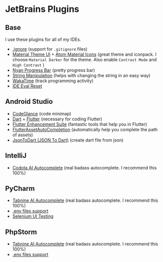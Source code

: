 # JetBrains Plugins

## Base

I use these plugins for all of my IDEs.

- [.ignore](https://plugins.jetbrains.com/plugin/7495--ignore) (support for `.gitignore` files)
- [Material Theme UI](https://plugins.jetbrains.com/plugin/8006-material-theme-ui) + [Atom Material Icons](https://plugins.jetbrains.com/plugin/10044-atom-material-icons) (great theme and iconpack. I choose `Material Darker` for the theme. Also enable  `Contrast Mode` and `High Contrast` )
- [Nyan Progress Bar](https://plugins.jetbrains.com/plugin/8575-nyan-progress-bar) (pretty progress bar)
- [String Manipulation](https://plugins.jetbrains.com/plugin/2162-string-manipulation) (helps with changing the string in an easy way)
- [WakaTime](https://plugins.jetbrains.com/plugin/7425-wakatime) (track programming activity)
- [IDE Eval Reset](https://zhile.io/2020/11/18/jetbrains-eval-reset.html)

## Android Studio

- [CodeGlance](https://plugins.jetbrains.com/plugin/7275-codeglance) (code minimap)
- [Dart](https://plugins.jetbrains.com/plugin/6351-dart) + [Flutter](https://plugins.jetbrains.com/plugin/9212-flutter) (necessary for coding Flutter)
- [Flutter Enhancement Suite](https://plugins.jetbrains.com/plugin/12693-flutter-enhancement-suite) (fantastic tools that help you in Flutter)
- [FlutterAssetAutoCompletion](https://plugins.jetbrains.com/plugin/13971-flutterassetautocompletion) (automatically help you complete the path of assets)
- [JsonToDart (JSON To Dart)](https://plugins.jetbrains.com/plugin/12562-jsontodart-json-to-dart-) (create dart file from json)

## IntelliJ

- [Codota AI Autocomplete](https://plugins.jetbrains.com/plugin/7638-codota-ai-autocomplete-for-java-and-javascript) (real badass autocomplete. I recommend this 100%)

## PyCharm

- [Tabnine AI Autocomplete](https://plugins.jetbrains.com/plugin/12798-tabnine-ai-autocomplete-javascript-c-python-ruby-rust-go-php--) (real badass autocomplete. I recommend this 100%)
- [.env files support](https://plugins.jetbrains.com/plugin/9525--env-files-support)
- [Selenium UI Testing](https://plugins.jetbrains.com/plugin/13691-selenium-ui-testing/versions)

## PhpStorm

- [Tabnine AI Autocomplete](https://plugins.jetbrains.com/plugin/12798-tabnine-ai-autocomplete-javascript-c-python-ruby-rust-go-php--) (real badass autocomplete. I recommend this 100%)
- [.env files support](https://plugins.jetbrains.com/plugin/9525--env-files-support)
